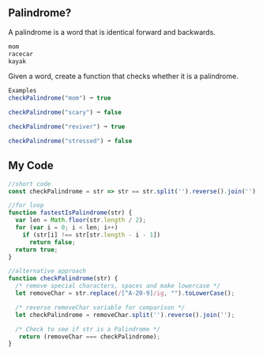 ## Palindrome?

A palindrome is a word that is identical forward and backwards.
```js
mom
racecar
kayak
```
Given a word, create a function that checks whether it is a palindrome.
```js
Examples
checkPalindrome("mom") ➞ true

checkPalindrome("scary") ➞ false

checkPalindrome("reviver") ➞ true

checkPalindrome("stressed") ➞ false
```

## My Code
```js
//short code
const checkPalindrome = str => str == str.split('').reverse().join('') ? true : false;

//for loop
function fastestIsPalindrome(str) {
  var len = Math.floor(str.length / 2);
  for (var i = 0; i < len; i++)
    if (str[i] !== str[str.length - i - 1])
      return false;
  return true;
}

//alternative approach
function checkPalindrome(str) {
  /* remove special characters, spaces and make lowercase */
  let removeChar = str.replace(/[^A-Z0-9]/ig, "").toLowerCase();

  /* reverse removeChar variable for comparison */
  let checkPalindrome = removeChar.split('').reverse().join('');

  /* Check to see if str is a Palindrome */
   return (removeChar === checkPalindrome);
}

```

